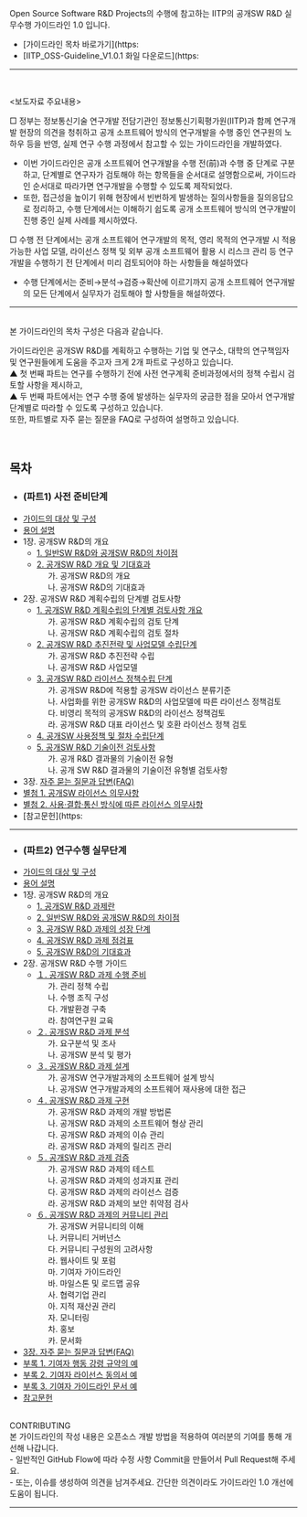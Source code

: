Open Source Software R&D Projects의 수행에 참고하는 IITP의 공개SW R&D 실무수행 가이드라인 1.0 입니다. <br>
+ [가이드라인 목차 바로가기](https: 
+ [IITP_OSS-Guideline_V1.0.1 화일 다운로드](https:
<hr>
<br>


<보도자료 주요내용>

□ 정부는 정보통신기술 연구개발 전담기관인 정보통신기획평가원(IITP)과 함께 연구개발 현장의 의견을 청취하고 공개 소프트웨어 방식의 연구개발을 수행 중인 연구원의 노하우 등을 반영, 실제 연구 수행 과정에서 참고할 수 있는 가이드라인을 개발하였다.

- 이번 가이드라인은 공개 소프트웨어 연구개발을 수행 전(前)과 수행 중 단계로 구분하고, 단계별로 연구자가 검토해야 하는 항목들을 순서대로 설명함으로써, 가이드라인 순서대로 따라가면 연구개발을 수행할 수 있도록 제작되었다.
 - 또한, 접근성을 높이기 위해 현장에서 빈번하게 발생하는 질의사항들을 질의응답으로 정리하고, 수행 단계에서는 이해하기 쉽도록 공개 소프트웨어 방식의 연구개발이 진행 중인 실제 사례를 제시하였다.

□ 수행 전 단계에서는 공개 소프트웨어 연구개발의 목적, 영리 목적의 연구개발 시 적용 가능한 사업 모델, 라이선스 정책 및 외부 공개 소프트웨어 활용 시 리스크 관리 등 연구개발을 수행하기 전 단계에서 미리 검토되어야 하는 사항들을 해설하였다
 - 수행 단계에서는 준비→분석→검증→확산에 이르기까지 공개 소프트웨어 연구개발의 모든 단계에서 실무자가 검토해야 할 사항들을 해설하였다.
 
<hr>
<br>
본 가이드라인의 목차 구성은 다음과 같습니다.<br>

가이드라인은 공개SW R&D를 계획하고 수행하는 기업 및 연구소, 대학의 연구책임자 및 연구원들에게 도움을 주고자 크게 2개 파트로 구성하고 있습니다. <br>
▲ 첫 번째 파트는 연구를 수행하기 전에 사전 연구계획 준비과정에서의 정책 수립시 검토할 사항을 제시하고, <br>
▲ 두 번째 파트에서는 연구 수행 중에 발생하는 실무자의 궁금한 점을 모아서 연구개발 단계별로 따라할 수 있도록 구성하고 있습니다. <br>
또한, 파트별로 자주 묻는 질문을 FAQ로 구성하여 설명하고 있습니다.<br>

<br>  

## 목차
+ ### (파트1) 사전 준비단계
+ [가이드의 대상 및 구성](https://github.com/iitp-rnd/oss-guideline/blob/main/part1/target-configuration.md)
+ [용어 설명](https://github.com/iitp-rnd/oss-guideline/blob/main/part1/terms-definition.md)
+ 1장. 공개SW R&D의 개요<br>
  - [1. 일반SW R&D와 공개SW R&D의 차이점](https://github.com/iitp-rnd/oss-guideline/blob/main/part1/01/01.md)
  - [2. 공개SW R&D 개요 및 기대효과](https://github.com/iitp-rnd/oss-guideline/blob/main/part1/01/02.md)<br>
      &nbsp;&nbsp;&nbsp;&nbsp;&nbsp;가. 공개SW R&D의 개요<br>
      &nbsp;&nbsp;&nbsp;&nbsp;&nbsp;나. 공개SW R&D의 기대효과<br>
+ 2장. 공개SW R&D 계획수립의 단계별 검토사항
  - [1. 공개SW R&D 계획수립의 단계별 검토사항 개요](https://github.com/iitp-rnd/oss-guideline/blob/main/part1/02/01.md)<br>
      &nbsp;&nbsp;&nbsp;&nbsp;&nbsp;가. 공개SW R&D 계획수립의 검토 단계<br>
      &nbsp;&nbsp;&nbsp;&nbsp;&nbsp;나. 공개SW R&D 계획수립의 검토 절차<br>
  - [2. 공개SW R&D 추진전략 및 사업모델 수립단계](https://github.com/iitp-rnd/oss-guideline/blob/main/part1/02/02.md)<br>
      &nbsp;&nbsp;&nbsp;&nbsp;&nbsp;가. 공개SW R&D 추진전략 수립<br>
      &nbsp;&nbsp;&nbsp;&nbsp;&nbsp;나. 공개SW R&D 사업모델<br>
  - [3. 공개SW R&D 라이선스 정책수립 단계](https://github.com/iitp-rnd/oss-guideline/blob/main/part1/02/03.md)<br>
      &nbsp;&nbsp;&nbsp;&nbsp;&nbsp;가. 공개SW R&D에 적용할 공개SW 라이선스 분류기준<br>
      &nbsp;&nbsp;&nbsp;&nbsp;&nbsp;나. 사업화를 위한 공개SW R&D의 사업모델에 따른 라이선스 정책검토<br>
      &nbsp;&nbsp;&nbsp;&nbsp;&nbsp;다. 비영리 목적의 공개SW R&D의 라이선스 정책검토<br>
      &nbsp;&nbsp;&nbsp;&nbsp;&nbsp;라. 공개SW R&D 대표 라이선스 및 호환 라이선스 정책 검토<br>
  - [4. 공개SW 사용정책 및 절차 수립단계](https://github.com/iitp-rnd/oss-guideline/blob/main/part1/02/04.md)
  - [5. 공개SW R&D 기술이전 검토사항](https://github.com/iitp-rnd/oss-guideline/blob/main/part1/02/05.md)<br>
      &nbsp;&nbsp;&nbsp;&nbsp;&nbsp;가. 공개 R&D 결과물의 기술이전 유형<br>
      &nbsp;&nbsp;&nbsp;&nbsp;&nbsp;나. 공개 SW R&D 결과물의 기술이전 유형별 검토사항<br>
+ 3장. [자주 묻는 질문과 답변(FAQ)](https://github.com/iitp-rnd/oss-guideline/blob/main/part1/03/faq.md)	<br>
+ [별첨 1. 공개SW 라이선스 의무사항](https://github.com/iitp-rnd/oss-guideline/blob/main/part1/03/annex1.md)	<br>
+ [별첨 2. 사용·결합·통신 방식에 따른 라이선스 의무사항](https://github.com/iitp-rnd/oss-guideline/blob/main/part1/03/annex2.md)<br>
+ [참고문헌](https: 

<hr>

+ ### (파트2) 연구수행 실무단계<br>
+ [가이드의 대상 및 구성](https://github.com/iitp-rnd/oss-guideline/blob/main/part2/target-configuration2.md)
+ [용어 설명](https://github.com/iitp-rnd/oss-guideline/blob/main/part2/terms-definition2.md)
+ 1장. 공개SW R&D의 개요
  - [1. 공개SW R&D 과제란](https://github.com/iitp-rnd/oss-guideline/blob/main/part2/01/01.md)
  - [2. 일반SW R&D와 공개SW R&D의 차이점](https://github.com/iitp-rnd/oss-guideline/blob/main/part2/01/02.md)
  - [3. 공개SW R&D 과제의 성장 단계](https://github.com/iitp-rnd/oss-guideline/blob/main/part2/01/03.md)
  - [4. 공개SW R&D 과제 점검표](https://github.com/iitp-rnd/oss-guideline/blob/main/part2/01/04.md)
  - [5. 공개SW R&D의 기대효과](https://github.com/iitp-rnd/oss-guideline/blob/main/part2/01/05.md)
+ 2장. 공개SW R&D 수행 가이드
  - [１. 공개SW R&D 과제 수행 준비](https://github.com/iitp-rnd/oss-guideline/blob/main/part2/02/01.md)<br>
      &nbsp;&nbsp;&nbsp;&nbsp;&nbsp;가. 관리 정책 수립<br>
      &nbsp;&nbsp;&nbsp;&nbsp;&nbsp;나. 수행 조직 구성<br>
      &nbsp;&nbsp;&nbsp;&nbsp;&nbsp;다. 개발환경 구축<br>
      &nbsp;&nbsp;&nbsp;&nbsp;&nbsp;라. 참여연구원 교육
  - [２. 공개SW R&D 과제 분석](https://github.com/iitp-rnd/oss-guideline/blob/main/part2/02/02.md)<br>
      &nbsp;&nbsp;&nbsp;&nbsp;&nbsp;가. 요구분석 및 조사<br>
      &nbsp;&nbsp;&nbsp;&nbsp;&nbsp;나. 공개SW 분석 및 평가
  - [３. 공개SW R&D 과제 설계](https://github.com/iitp-rnd/oss-guideline/blob/main/part2/02/03.md)<br>
      &nbsp;&nbsp;&nbsp;&nbsp;&nbsp;가. 공개SW 연구개발과제의 소프트웨어 설계 방식<br>
      &nbsp;&nbsp;&nbsp;&nbsp;&nbsp;나. 공개SW 연구개발과제의 소프트웨어 재사용에 대한 접근	<br>
  - [４. 공개SW R&D 과제 구현](https://github.com/iitp-rnd/oss-guideline/blob/main/part2/02/04.md)<br>
      &nbsp;&nbsp;&nbsp;&nbsp;&nbsp;가. 공개SW R&D 과제의 개발 방법론	<br>
      &nbsp;&nbsp;&nbsp;&nbsp;&nbsp;나. 공개SW R&D 과제의 소프트웨어 형상 관리	<br>
      &nbsp;&nbsp;&nbsp;&nbsp;&nbsp;다. 공개SW R&D 과제의 이슈 관리	<br>
      &nbsp;&nbsp;&nbsp;&nbsp;&nbsp;라. 공개SW R&D 과제의 릴리즈 관리	<br>
  - [５. 공개SW R&D 과제 검증](https://github.com/iitp-rnd/oss-guideline/blob/main/part2/02/05.md)<br>
      &nbsp;&nbsp;&nbsp;&nbsp;&nbsp;가. 공개SW R&D 과제의 테스트	<br>
      &nbsp;&nbsp;&nbsp;&nbsp;&nbsp;나. 공개SW R&D 과제의 성과지표 관리	<br>
      &nbsp;&nbsp;&nbsp;&nbsp;&nbsp;다. 공개SW R&D 과제의 라이선스 검증	<br>
      &nbsp;&nbsp;&nbsp;&nbsp;&nbsp;라. 공개SW R&D 과제의 보안 취약점 검사	<br>
  - [６. 공개SW R&D 과제의 커뮤니티 관리](https://github.com/iitp-rnd/oss-guideline/blob/main/part2/02/06.md)<br>
      &nbsp;&nbsp;&nbsp;&nbsp;&nbsp;가. 공개SW 커뮤니티의 이해	<br>
      &nbsp;&nbsp;&nbsp;&nbsp;&nbsp;나. 커뮤니티 거버넌스	<br>
      &nbsp;&nbsp;&nbsp;&nbsp;&nbsp;다. 커뮤니티 구성원의 고려사항	<br>
      &nbsp;&nbsp;&nbsp;&nbsp;&nbsp;라. 웹사이트 및 포럼	<br>
      &nbsp;&nbsp;&nbsp;&nbsp;&nbsp;마. 기여자 가이드라인	<br>
      &nbsp;&nbsp;&nbsp;&nbsp;&nbsp;바. 마일스톤 및 로드맵 공유	<br>
      &nbsp;&nbsp;&nbsp;&nbsp;&nbsp;사. 협력기업 관리	<br>
      &nbsp;&nbsp;&nbsp;&nbsp;&nbsp;아. 지적 재산권 관리	<br>
      &nbsp;&nbsp;&nbsp;&nbsp;&nbsp;자. 모니터링	<br>
      &nbsp;&nbsp;&nbsp;&nbsp;&nbsp;차. 홍보	<br>
      &nbsp;&nbsp;&nbsp;&nbsp;&nbsp;카. 문서화
+ [3장. 자주 묻는 질문과 답변(FAQ)](https://github.com/iitp-rnd/oss-guideline/blob/main/part2/03/faq.md)
+ [부록 1. 기여자 행동 강령 규약의 예](https://github.com/iitp-rnd/oss-guideline/blob/main/part2/03/annex1.md)
+ [부록 2. 기여자 라이선스 동의서 예](https://github.com/iitp-rnd/oss-guideline/blob/main/part2/03/annex2.md)
+ [부록 3. 기여자 가이드라인 문서 예](https://github.com/iitp-rnd/oss-guideline/blob/main/part2/03/annex3.md)
+ [참고문헌](https://github.com/iitp-rnd/oss-guideline/blob/main/part2/03/refList.md)

<br>
CONTRIBUTING<br>
본 가이드라인의 작성 내용은 오픈소스 개발 방법을 적용하여 여러분의 기여를 통해 개선해 나갑니다.<br>
- 일반적인 GitHub Flow에 따라 수정 사항 Commit을 만들어서 Pull Request해 주세요.<br>
- 또는, 이슈를 생성하여 의견을 남겨주세요. 간단한 의견이라도 가이드라인 1.0 개선에 도움이 됩니다.<br>

<hr>
<br>
